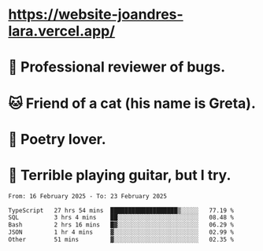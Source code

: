# https://website-joandres-lara.vercel.app/
# 🐛 Professional reviewer of bugs.
# 🐱 Friend of a cat (his name is Greta).
# 📜 Poetry lover.
# 🎸 Terrible playing guitar, but I try.

<!--START_SECTION:waka-->

```txt
From: 16 February 2025 - To: 23 February 2025

TypeScript   27 hrs 54 mins  ███████████████████▒░░░░░   77.19 %
SQL          3 hrs 4 mins    ██░░░░░░░░░░░░░░░░░░░░░░░   08.48 %
Bash         2 hrs 16 mins   █▓░░░░░░░░░░░░░░░░░░░░░░░   06.29 %
JSON         1 hr 4 mins     ▓░░░░░░░░░░░░░░░░░░░░░░░░   02.99 %
Other        51 mins         ▓░░░░░░░░░░░░░░░░░░░░░░░░   02.35 %
```

<!--END_SECTION:waka-->
